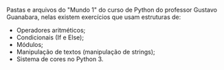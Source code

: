 Pastas e arquivos do "Mundo 1" do curso de Python do professor Gustavo Guanabara, nelas existem exercícios que usam estruturas de:

- Operadores aritméticos;
- Condicionais (If e Else);
- Módulos;
- Manipulação de textos (manipulação de strings);
- Sistema de cores no Python 3.
